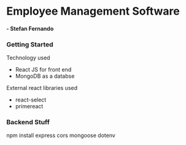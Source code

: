 # Employee Management Software
#### - Stefan Fernando

### Getting Started


Technology used
- React JS for front end
- MongoDB as a databse


External react libraries used
- react-select
- primereact

### Backend Stuff
npm install express cors mongoose dotenv

